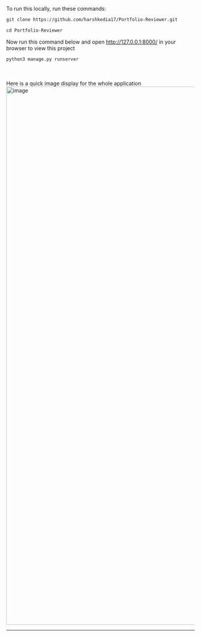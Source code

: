 To run this locally, run these commands:

```html
git clone https://github.com/harshkedia17/Portfolio-Reviewer.git
```

```html
cd Portfolio-Reviewer
```

<be>

Now run this command below and open http://127.0.0.1:8000/ in your browser to view this project

```html
python3 manage.py runserver
```

<br><br>
Here is a quick image display for the whole application
<img width="1440" alt="image" src="https://res.cloudinary.com/denojater/image/upload/v1714516439/ylqioaftej9opoqfiaql.webp"><hr>
